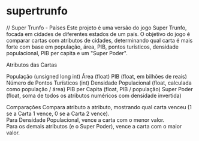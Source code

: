 # supertrunfo

// Super Trunfo - Países
Este projeto é uma versão do jogo Super Trunfo, focada em cidades de diferentes estados de um país. O objetivo do jogo é comparar cartas com atributos de cidades, determinando qual carta é mais forte com base em população, área, PIB, pontos turísticos, densidade populacional, PIB per capita e um "Super Poder".

Atributos das Cartas

População (unsigned long int)
Área (float)
PIB (float, em bilhões de reais)
Número de Pontos Turísticos (int)
Densidade Populacional (float, calculada como população / área)
PIB per Capita (float, PIB / população)
Super Poder (float, soma de todos os atributos numéricos com densidade invertida)

Comparações
 Compara atributo a atributo, mostrando qual carta venceu (1 se a Carta 1 vence, 0 se a Carta 2 vence).    
 Para Densidade Populacional, vence a carta com o menor valor.     
 Para os demais atributos (e o Super Poder), vence a carta com o maior valor. 
